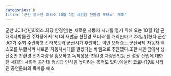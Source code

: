 ```yaml
---
categories: b
title: "군산 청소년 회의소 10월 1일 새만금 친환경 모터쇼’ 개최"
---
```

군산 JCI(청년회의소 회장 함경연)는 새로운 자동차 시대를 열기 위해 오는 10월 1일 근대역사박물관 주차장에서 ‘제1회 새만금 친환경 모터쇼’를 개최한다고 23일 밝혔다.군산 JCI가 주최 주관하고 전라북도와 군산시가 후원하는 이번 모터쇼는 군산국제 자동차 엑스포를 부활시켜 새로운 자동차시대를 열겠다는 바램으로 추진했다.또한 새만금에서 생산중인 친환경 전기차량을 홍보하고 녹색성장, 친환경 차량산업등 신 성장 산업에 대한 전 세대의 사회적 공감대 형성과 인식을 높이려는 목적도 있다.아울러 코로나19로 사라진 공연문화의 목마름 해소